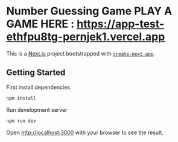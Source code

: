 # Number Guessing Game      PLAY A GAME HERE : https://app-test-ethfpu8tg-pernjek1.vercel.app

This is a [Next.js](https://nextjs.org/) project bootstrapped with [`create-next-app`](https://github.com/vercel/next.js/tree/canary/packages/create-next-app).

## Getting Started

First install dependencies

```bash
npm install

```

Run development server

```bash
npm run dev

```

Open [http://localhost:3000](http://localhost:3000) with your browser to see the result.
